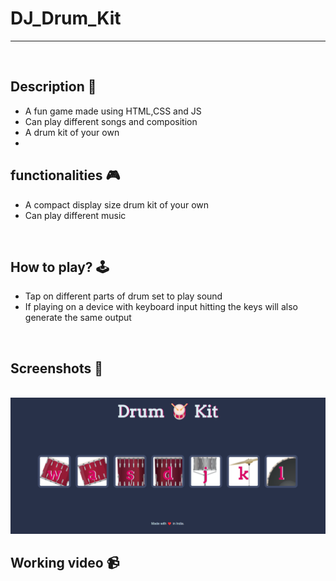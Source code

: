 # **DJ_Drum_Kit** 

---

<br>

## **Description 📃**
- A fun game made using HTML,CSS and JS
- Can play different songs and composition
- A drum kit of your own
-  

## **functionalities 🎮**
- A compact display size drum kit of your own
- Can play different music 
<br>

## **How to play? 🕹️**
- Tap on different parts of drum set to play sound
- If playing on a device with keyboard input hitting the keys will also generate the same output
<br>

## **Screenshots 📸**

<br>
<img src="./assets/images/DJ_Drum_Kit.png" alt="image">

<br>

## **Working video 📹**
<!-- add your working video over here -->
